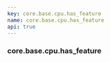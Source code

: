 ```yaml
---
key: core.base.cpu.has_feature
name: core.base.cpu.has_feature
api: true
---
```


### core.base.cpu.has_feature
